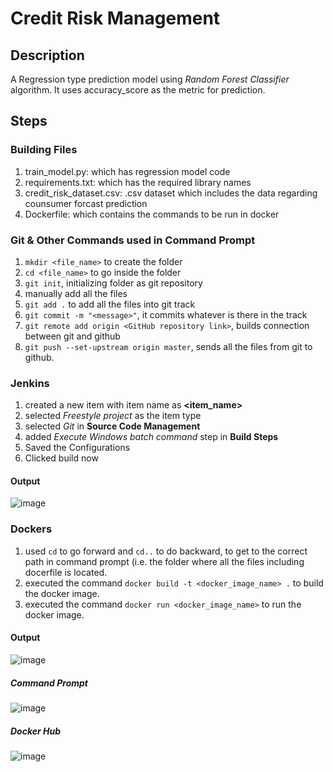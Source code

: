 # Credit Risk Management

## Description
A Regression type prediction model using *Random Forest Classifier* algorithm. It uses accuracy_score as the metric for prediction.

## Steps

### Building Files
1) train_model.py: which has regression model code
2) requirements.txt: which has the required library names
3) credit_risk_dataset.csv: .csv dataset which includes the data regarding counsumer forcast prediction
4) Dockerfile: which contains the commands to be run in docker

### Git & Other Commands used in Command Prompt
1) `mkdir <file_name>` to create the folder
2) `cd <file_name>` to go inside the folder
3) `git init`, initializing folder as git repository
4) manually add all the files
5) `git add .` to add all the files into git track
6) `git commit -m "<message>"`, it commits whatever is there in the track
7) `git remote add origin <GitHub repository link>`, builds connection between git and github
8) `git push --set-upstream origin master`, sends all the files from git to github.


### Jenkins
1) created a new item with item name as **<item_name>**
2) selected *Freestyle project* as the item type
3) selected *Git* in **Source Code Management**
4) added *Execute Windows batch command* step in **Build Steps**
5) Saved the Configurations
6) Clicked build now

#### Output
![image](https://github.com/user-attachments/assets/089ab031-6176-4378-a60b-3add54cc2a82)


### Dockers
1) used `cd` to go forward and `cd..` to do backward, to get to the correct path in command prompt (i.e. the folder where all the files including docerfile is located.
2) executed the command `docker build -t <docker_image_name> .` to build the docker image.
3) executed the command `docker run <docker_image_name>` to run the docker image.

#### Output
![image](https://github.com/user-attachments/assets/ecae7506-6235-4910-b74d-92a2c26c9dac)


  ##### Command Prompt
 ![image](https://github.com/user-attachments/assets/a2d3b86c-f40b-4a92-9779-8b09c8873d81)

  ##### Docker Hub 
![image](https://github.com/user-attachments/assets/d48be8d0-9c1d-42ea-ad13-0270bee9152b)


